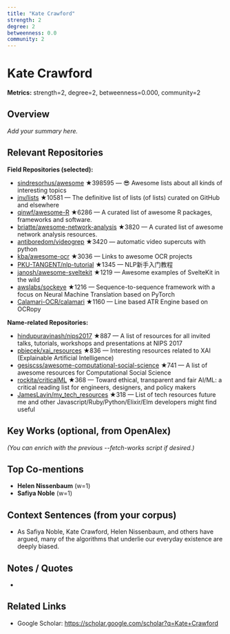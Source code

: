 ```yaml
---
title: "Kate Crawford"
strength: 2
degree: 2
betweenness: 0.0
community: 2
---
```


# Kate Crawford

**Metrics:** strength=2, degree=2, betweenness=0.000, community=2

## Overview
_Add your summary here._

## Relevant Repositories
**Field Repositories (selected):**
- [sindresorhus/awesome](https://github.com/sindresorhus/awesome) ★398595 — 😎 Awesome lists about all kinds of interesting topics
- [jnv/lists](https://github.com/jnv/lists) ★10581 — The definitive list of lists (of lists) curated on GitHub and elsewhere
- [qinwf/awesome-R](https://github.com/qinwf/awesome-R) ★6286 — A curated list of awesome R packages, frameworks and software.
- [briatte/awesome-network-analysis](https://github.com/briatte/awesome-network-analysis) ★3820 — A curated list of awesome network analysis resources.
- [antiboredom/videogrep](https://github.com/antiboredom/videogrep) ★3420 — automatic video supercuts with python
- [kba/awesome-ocr](https://github.com/kba/awesome-ocr) ★3036 — Links to awesome OCR projects
- [PKU-TANGENT/nlp-tutorial](https://github.com/PKU-TANGENT/nlp-tutorial) ★1345 — NLP新手入门教程
- [janosh/awesome-sveltekit](https://github.com/janosh/awesome-sveltekit) ★1219 — Awesome examples of SvelteKit in the wild
- [awslabs/sockeye](https://github.com/awslabs/sockeye) ★1216 — Sequence-to-sequence framework with a focus on Neural Machine Translation based on PyTorch
- [Calamari-OCR/calamari](https://github.com/Calamari-OCR/calamari) ★1160 — Line based ATR Engine based on OCRopy

**Name-related Repositories:**
- [hindupuravinash/nips2017](https://github.com/hindupuravinash/nips2017) ★887 — A list of resources for all invited talks, tutorials, workshops and presentations at NIPS 2017
- [pbiecek/xai_resources](https://github.com/pbiecek/xai_resources) ★836 — Interesting resources related to XAI (Explainable Artificial Intelligence)
- [gesiscss/awesome-computational-social-science](https://github.com/gesiscss/awesome-computational-social-science) ★741 — A list of awesome resources for Computational Social Science
- [rockita/criticalML](https://github.com/rockita/criticalML) ★368 — Toward ethical, transparent and fair AI/ML: a critical reading list for engineers, designers, and policy makers
- [JamesLavin/my_tech_resources](https://github.com/JamesLavin/my_tech_resources) ★318 — List of tech resources future me and other Javascript/Ruby/Python/Elixir/Elm developers might find useful


## Key Works (optional, from OpenAlex)
_(You can enrich with the previous --fetch-works script if desired.)_

## Top Co-mentions
- **Helen Nissenbaum** (w=1)
- **Safiya Noble** (w=1)

## Context Sentences (from your corpus)
- As Safiya Noble, Kate Crawford, Helen Nissenbaum, and others have argued, many of the algorithms
that underlie our everyday existence are deeply biased.

## Notes / Quotes
- 

## Related Links
- Google Scholar: https://scholar.google.com/scholar?q=Kate+Crawford
